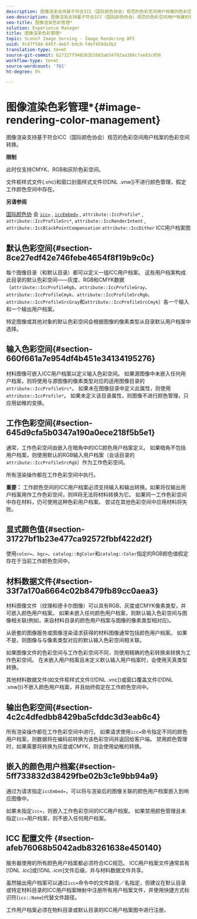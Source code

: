 ```yaml
---
description: 图像渲染支持基于符合ICC（国际颜色协会）规范的色彩空间用户档案的色彩空间转换。
seo-description: 图像渲染支持基于符合ICC（国际颜色协会）规范的色彩空间用户档案的色彩空间转换。
seo-title: 图像渲染色彩管理*
solution: Experience Manager
title: 图像渲染色彩管理*
topic: Scene7 Image Serving - Image Rendering API
uuid: 9c47f584-645f-4eb7-bdc0-fdef459da3b2
translation-type: tm+mt
source-git-commit: b27327f940202b1883a654702aa386c7ae83c856
workflow-type: tm+mt
source-wordcount: '761'
ht-degree: 0%

---
```



# 图像渲染色彩管理*{#image-rendering-color-management}

图像渲染支持基于符合ICC（国际颜色协会）规范的色彩空间用户档案的色彩空间转换。

**限制**

此时仅支持CMYK、RGB和灰阶色彩空间。

文件柜样式文件(.vnc)和窗口封面样式文件([!DNL .vnw])不进行颜色管理，假定工作颜色空间中存在。

**另请参阅**

[国际颜色协](http://www.color.org/index.xalter) 会 [ `icc=`](../../../../../ir-api/http-protocol/image-rendering-api-ref/c-ir-http-protocol-ref/c-ir-http-protocol-command-reference/r-ir-icc.md#reference-86a2fff3cef24982ad2063d977a16e06) ,  [ `iccEmbed=`](../../../../../ir-api/http-protocol/image-rendering-api-ref/c-ir-http-protocol-ref/c-ir-http-protocol-command-reference/r-ir-iccembed.md#reference-47a433138c7c4b29b9b29871b2491a7f) ,  `attribute::IccProfile*` ,  `attribute::IccProfileSrc*`,  `attribute::IccRenderIntent` ,  `attribute::IccBlackPointCompensation`  `attribute::IccDither` ICC用户档案图

## 默认色彩空间{#section-8ce27edf42e746febe4654f8f19b9c0c}

每个图像目录（和默认目录）都可以定义一组ICC用户档案。 这些用户档案构成此目录的默认色彩空间——灰度、RGB和CMYK数据（`attribute::IccProfileRgb`、`attribute::IccProfileGray`、`attribute::IccProfileCmyk`、`attribute::IccProfileSrcRgb`、`attribute::IccProfileSrcGray`和`attribute::IccProfileSrcCmyk`）各一个输入和一个输出用户档案。

特定图像或其他对象的默认色彩空间会根据图像的像素类型从目录默认用户档案中选择。

## 输入色彩空间{#section-660f661a7e954df4b451e34134195276}

材料图像可嵌入ICC用户档案以定义输入色彩空间。 如果源图像中未嵌入任何用户档案，则将使用与源图像的像素类型对应的适用图像目录的`attribute::IccProfileSrc*`。 如果未在图像目录中定义此属性，则使用`attribute::IccProfile*`。 如果未定义该目录属性，则图像不进行颜色管理，只应用幼稚的变换。

## 工作色彩空间{#section-645d9cfa5b0347a190a0ece218f5b5e1}

通常，工作色彩空间由嵌入在暗角中的ICC颜色用户档案定义。 如果暗角不包括用户档案，则使用默认的RGB输入用户档案（会话目录的`attribute::IccProfileSrcRgb`）作为工作色彩空间。

所有渲染操作都在工作色彩空间中执行。

**重要：** 工作颜色空间的ICC用户档案必须支持输入和输出转换。如果将仅输出用户档案用作工作色彩空间，则IR将无法将材料转换为它。 如果同一工作色彩空间中存在材料，仍可使用这种色彩用户档案。 尝试在其他色彩空间中应用材料将失败。

## 显式颜色值{#section-31727bf1b23e477ca92572fbbf422d2f}

使用`color=`、`bgc=`、`catalog::BgColor`和`catalog::Color`指定的RGB颜色值假定存在于当前工作颜色空间中。

## 材料数据文件{#section-33f7a170a6664c02b8479fb89cc0aea3}

材料图像文件（纹理和德卡尔图像）可以具有RGB、灰度或CMYK像素类型，并可嵌入颜色用户档案。 如果未嵌入任何颜色用户档案，则默认输入色彩空间与图像相关联(例如，来自材料目录的颜色用户档案与图像的像素类型相对应)。

从嵌套的图像服务或图像渲染请求获得的材料图像通常包括颜色用户档案。 如果不是，则图像与与像素类型对应的默认输入色彩空间相关联。

如果图像文件的色彩空间与工作色彩空间不同，则使用精确的色彩转换来转换为工作色彩空间。 在未嵌入用户档案且未定义默认输入用户档案时，会使用天真类型转换。

其他材料数据文件(如文件柜样式文件([!DNL .vnc])或窗口覆盖文件([!DNL .vnw]))不嵌入颜色用户档案，并且始终假定在工作颜色空间中。

## 输出色彩空间{#section-4c2c4dfedbb8429ba5cfddc3d3eab6c4}

所有渲染操作都在工作色彩空间中进行。 如果请求使用`icc=`命令指定不同的颜色用户档案，则数据将在编码前转换为该色彩空间并返回给客户端。 禁用颜色管理时，如果需要将转换为灰度或CMYK，则会使用幼稚的转换。

## 嵌入的颜色用户档案{#section-5ff733832d38429fbe02b3c1e9bb94a9}

通过为请求指定`iccEmbed=`，可以将与渲染后的图像关联的颜色用户档案嵌入到响应图像中。

如果未指定`icc=`，则嵌入工作色彩空间的ICC用户档案。 如果禁用颜色管理且未指定`icc=`用户档案，则不嵌入任何用户档案。

## ICC 配置文件 {#section-afeb76068b5042adb83261638e450140}

服务器使用的所有颜色用户档案都必须符合ICC规范。 ICC用户档案文件通常具有[!DNL .icc]或[!DNL .icm]文件后缀，并与材料数据文件共享。

虽然输出用户档案可以通过`icc=`命令中的文件路径／名指定，但建议在默认目录或特定材料目录的ICC用户档案映射中注册所有用户档案文件，并使用快捷方式标识符(`icc::Name`)代替文件路径。

工作用户档案必须在物料目录或默认目录的ICC用户档案图中进行注册。
